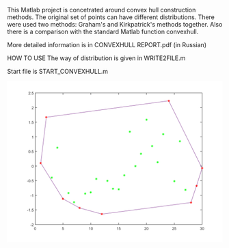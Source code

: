 This Matlab project is concetrated around convex hull construction methods. The original set of points can have different distributions.
There were used two methods: Graham's and Kirkpatrick's methods together. Also there is a comparison with the standard Matlab function convexhull.

More detailed information is in CONVEXHULL REPORT.pdf (in Russian)

HOW TO USE
The way of distribution is given in WRITE2FILE.m

Start file is START_CONVEXHULL.m

<img src="examples/3.png"/>
